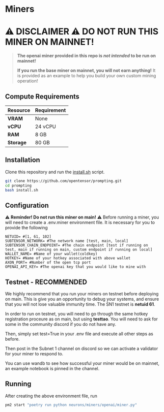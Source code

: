 # **Miners**

# ⚠️ **DISCLAIMER** ⚠️ **DO NOT RUN THIS MINER ON MAINNET!**

> **The openai miner provided in this repo is _not intended_ to be run on mainnet!**
> 
> **If you run the base miner on mainnet, you will not earn anything!**
> It is provided as an example to help you build your own custom mining operation!
> 
## Compute Requirements

| Resource      | Requirement       |
|---------------|-------------------|
| **VRAM**      | None              |
| **vCPU**      | 24 vCPU           |
| **RAM**       | 8 GB              |
| **Storage**   | 80 GB             |

## Installation

Clone this repository and run the [install.sh](./install.sh) script.

```bash
git clone https://github.com/opentensor/prompting.git
cd prompting
bash install.sh
```

## Configuration
⚠️ **Reminder! Do not run this miner on main!** ⚠️
Before running a miner, you will need to create a .env.miner environment file. It is necessary for you to provide the following 

```text
NETUID= #[1, 61, 102]
SUBTENSOR_NETWORK= #The network name [test, main, local]
SUBTENSOR_CHAIN_ENDPOINT= #The chain endpoint [test if running on test, main if running on main, custom endpoint if running on local] 
WALLET_NAME= #Name of your wallet(coldkey) 
HOTKEY= #Name of your hotkey associated with above wallet
AXON_PORT= #Number of the open tcp port
OPENAI_API_KEY= #The openai key that you would like to mine with
```
## Testnet - RECOMMENDED
We highly recommend that you run your miners on testnet before deploying on main. This is give you an opportunity to debug your systems, and ensure that you will not lose valuable immunity time. The SN1 testnet is **netuid 61**.

In order to run on testnet, you will need to go through the same hotkey registration proceure as on main, but using **testtao**. You will need to ask for some in the community discord if you do not have any.

Then, simply set test=True in your .env file and execute all other steps as before.

Then post in the Subnet 1 channel on discord so we can activate a validator for your miner to respond to.

You can use wandb to see how successful your miner would be on mainnet, an example notebook is pinned in the channel.

## Running

After creating the above environment file, run 

```bash
pm2 start "poetry run python neurons/miners/openai/miner.py"
```
